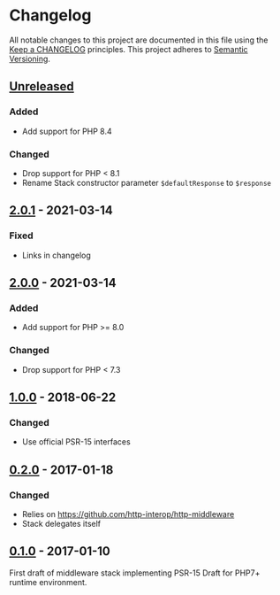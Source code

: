 # Changelog

All notable changes to this project are documented in this file using the [Keep a CHANGELOG](https://keepachangelog.com/) principles.
This project adheres to [Semantic Versioning](https://semver.org/spec/v2.0.0.html).

## [Unreleased]

### Added

- Add support for PHP 8.4

### Changed

- Drop support for PHP < 8.1
- Rename Stack constructor parameter `$defaultResponse` to `$response`

## [2.0.1] - 2021-03-14

### Fixed

- Links in changelog

## [2.0.0] - 2021-03-14

### Added

- Add support for PHP >= 8.0

### Changed

- Drop support for PHP < 7.3

## [1.0.0] - 2018-06-22

### Changed

- Use official PSR-15 interfaces

## [0.2.0] - 2017-01-18

### Changed

- Relies on https://github.com/http-interop/http-middleware
- Stack delegates itself

## [0.1.0] - 2017-01-10

First draft of middleware stack implementing PSR-15 Draft for PHP7+ runtime environment.

[Unreleased]: https://github.com/idealo/php-middleware-stack/compare/v2.0.1...HEAD
[2.0.1]: https://github.com/idealo/php-middleware-stack/compare/v2.0.0...v2.0.1
[2.0.0]: https://github.com/idealo/php-middleware-stack/compare/v1.0.0...v2.0.0
[1.0.0]: https://github.com/idealo/php-middleware-stack/compare/v0.2.0...v1.0.0
[0.2.0]: https://github.com/idealo/php-middleware-stack/compare/v0.1.0...v0.2.0
[0.1.0]: https://github.com/idealo/php-middleware-stack/releases/tag/v0.1.0